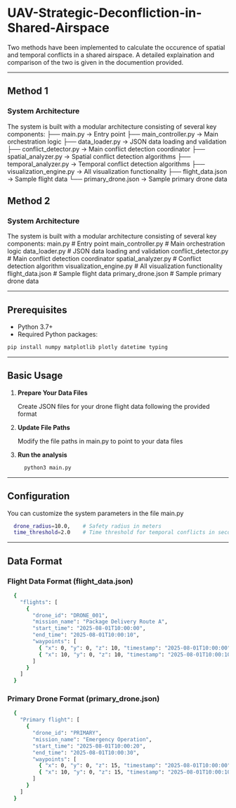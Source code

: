 # UAV-Strategic-Deconfliction-in-Shared-Airspace

Two methods have been implemented to calculate the occurence of spatial and temporal conflicts in a shared airspace.
A detailed explaination and comparison of the two is given in the documention provided.

---

## Method 1

### System Architecture

The system is built with a modular architecture consisting of several key components:
├── main.py                    → Entry point
├── main_controller.py         → Main orchestration logic
├── data_loader.py             → JSON data loading and validation
├── conflict_detector.py       → Main conflict detection coordinator
├── spatial_analyzer.py        → Spatial conflict detection algorithms
├── temporal_analyzer.py       → Temporal conflict detection algorithms
├── visualization_engine.py    → All visualization functionality
├── flight_data.json           → Sample flight data
└── primary_drone.json         → Sample primary drone data

## Method 2

### System Architecture

The system is built with a modular architecture consisting of several key components:
  main.py                    # Entry point
  main_controller.py         # Main orchestration logic
  data_loader.py            # JSON data loading and validation
  conflict_detector.py      # Main conflict detection coordinator
  spatial_analyzer.py       # Conflict detection algorithm
  visualization_engine.py   # All visualization functionality
  flight_data.json         # Sample flight data
  primary_drone.json       # Sample primary drone data


---

## Prerequisites

- Python 3.7+
- Required Python packages:

```bash
pip install numpy matplotlib plotly datetime typing
```

---

## Basic Usage

1. **Prepare Your Data Files**

   Create JSON files for your drone flight data following the provided format

2. **Update File Paths**

   Modify the file paths in main.py to point to your data files

3. **Run the analysis**
    ```bash
      python3 main.py
    ```
---

## Configuration

You can customize the system parameters in the file main.py

```bash
  drone_radius=10.0,    # Safety radius in meters
  time_threshold=2.0    # Time threshold for temporal conflicts in seconds
```
---

## Data Format

### Flight Data Format (flight_data.json)
```bash
  {
    "flights": [
      {
        "drone_id": "DRONE_001",
        "mission_name": "Package Delivery Route A",
        "start_time": "2025-08-01T10:00:00",
        "end_time": "2025-08-01T10:00:10",
        "waypoints": [
          { "x": 0, "y": 0, "z": 10, "timestamp": "2025-08-01T10:00:00" },
          { "x": 10, "y": 0, "z": 10, "timestamp": "2025-08-01T10:00:10" }
        ]
      }
    ]
  }
```

### Primary Drone Format (primary_drone.json)
```bash
  {
    "Primary flight": [
      {
        "drone_id": "PRIMARY",
        "mission_name": "Emergency Operation",
        "start_time": "2025-08-01T10:00:20",
        "end_time": "2025-08-01T10:00:30",
        "waypoints": [
          { "x": 0, "y": 0, "z": 15, "timestamp": "2025-08-01T10:00:00" },
          { "x": 10, "y": 0, "z": 15, "timestamp": "2025-08-01T10:00:10" }
        ]
      }
    ]
  }
```

